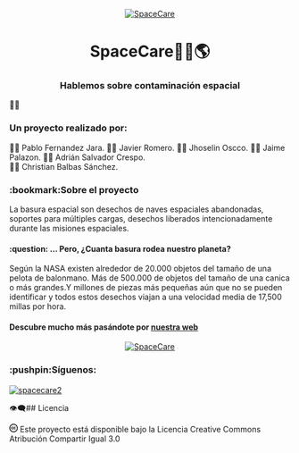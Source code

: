 
<p align="center"><a href="https://spacecare.herokuapp.com/" target="_blank"><img alt="SpaceCare" height="300px" background="black" src="https://user-images.githubusercontent.com/45903742/104680117-74b31d00-56ef-11eb-9a7b-af313ef91d31.png" /></a></p>


<h1 align="center">SpaceCare🌌🔭🌎</h1>
<h3 align="center">Hablemos sobre contaminación espacial</h3>


:woman_technologist:<h3>Un proyecto realizado por: </h3>
:man_student:  Pablo Fernandez Jara. 
:man_student: Javier Romero. 
:woman_student: Jhoselin Oscco. 
:man_student: Jaime Palazon. 
:man_student: Adrián Salvador Crespo.   
:man_student: Christian Balbas Sánchez.

<h3>:bookmark:Sobre el proyecto </h3>
<p>La basura espacial son desechos de naves espaciales abandonadas, soportes para múltiples cargas, desechos liberados intencionadamente durante las misiones espaciales.</p>

<h4>:question: ... Pero, ¿Cuanta basura rodea nuestro planeta?</h4>
<p>Según la NASA existen alrededor de 20.000 objetos del tamaño de una pelota de balonmano. Más de 500.000 de objetos del tamaño de una canica o más grandes.Y millones de piezas más pequeñas aún que no se pueden identificar y todos estos desechos viajan a una velocidad media de 17,500 millas por hora.<p>

<h4> Descubre mucho más pasándote por <a href="https://spacecare.herokuapp.com/">nuestra web</a> </h4>

<p align="center"><a href="https://spacecare.herokuapp.com/" target="_blank"><img alt="SpaceCare" background="black" src="https://user-images.githubusercontent.com/45903742/104681973-e8efbf80-56f3-11eb-8743-49bd0a9963eb.gif" /></a></p>

<h3 align="left">:pushpin:Síguenos:</h3>
<p align="left">
<a href="https://twitter.com/spacecare2" target="blank"><img align="center" src="https://cdn.jsdelivr.net/npm/simple-icons@3.0.1/icons/twitter.svg" alt="spacecare2" height="30" width="40" /></a>
</p>


:eye_speech_bubble:## Licencia 
<p><img alt="SpaceCare" width="15px" height="15px" src="https://raw.githubusercontent.com/openwebicons/cc-icons/0213cf3b133c71a052952962387568030e6cfa5d/svg/cc.svg"/> 
Este proyecto está disponible bajo la Licencia Creative Commons Atribución Compartir Igual 3.0 </p>

